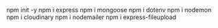 npm init -y
npm i express
npm i mongoose
npm i dotenv
npm i nodemon
npm i cloudinary
npm i nodemailer
npm i express-fileupload